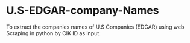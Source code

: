 # U.S-EDGAR-company-Names
To extract the companies names of U.S Companies (EDGAR) using web Scraping in python by CIK ID as input.
